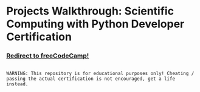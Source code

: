 <h1>Projects Walkthrough: Scientific Computing with Python Developer Certification</h1>
<h3><a href="https://www.freecodecamp.org/learn/scientific-computing-with-python/">Redirect to freeCodeCamp!</a></h3>

<code>
WARNING: This repository is for educational purposes only! Cheating / passing the actual certification is not encouraged, get a life instead.
</code>
